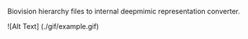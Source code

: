 Biovision hierarchy files to internal deepmimic representation converter.

![Alt Text] (./gif/example.gif)
